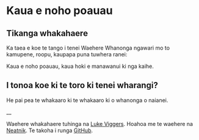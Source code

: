 # Kaua e noho poauau

## Tikanga whakahaere

Ka taea e koe te tango i tenei Waehere Whanonga ngawari mo to kamupene, roopu, kaupapa puna tuwhera ranei:

Kaua e noho poauau, kaua hoki e manawanui ki nga kaihe.

## I tonoa koe ki te toro ki tenei wharangi?

He pai pea te whakaaro ki te whakaaro ki o whanonga o naianei.

__

Waehere whakahaere tuhinga na [Luke Viggers](https://thisisluke.me). Hoahoa me te waehere na [Neatnik](https://neatnik.net/). Te takoha i runga [GitHub](https://github.com/neatnik/asshole.fyi).
